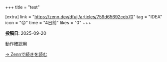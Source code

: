 +++
title = "test"

[extra]
link = "https://zenn.dev/dfuji/articles/759d65692ceb70"
tag = "IDEA"
icon = "😊"
time = "4日前"
likes = "0"
+++

**投稿日**: 2025-09-20

動作確認用

[→ Zennで続きを読む](https://zenn.dev/dfuji/articles/759d65692ceb70)
